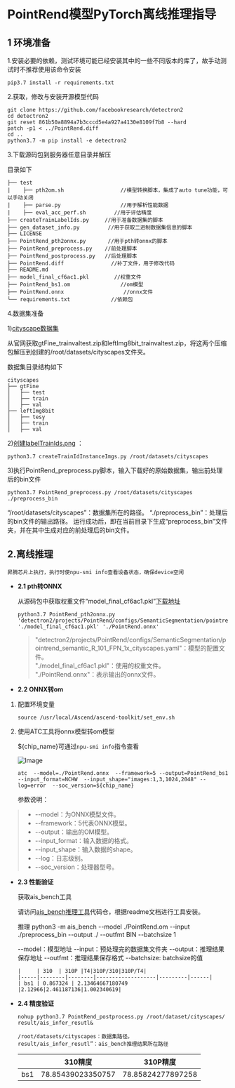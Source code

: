 # PointRend模型PyTorch离线推理指导

## 1 环境准备


1.安装必要的依赖，测试环境可能已经安装其中的一些不同版本的库了，故手动测试时不推荐使用该命令安装

```
pip3.7 install -r requirements.txt  
```

2.获取，修改与安装开源模型代码

```
git clone https://github.com/facebookresearch/detectron2
cd detectron2
git reset 861b50a8894a7b3cccd5e4a927a4130e8109f7b8 --hard
patch -p1 < ../PointRend.diff
cd ..
python3.7 -m pip install -e detectron2
```

3.下载源码包到服务器任意目录并解压

目录如下
```
├── test 
|    ├── pth2om.sh                  //模型转换脚本，集成了auto tune功能，可以手动关闭  
|    ├── parse.py                   //用于解析性能数据
|    ├── eval_acc_perf.sh         //用于评估精度 
├── createTrainLabelIds.py     //用于准备数据集的脚本
├── gen_dataset_info.py         //用于获取二进制数据集信息的脚本
├── LICENSE                     
├── PointRend_pth2onnx.py       //用于pth转onnx的脚本 
├── PointRend_preprocess.py    //前处理脚本 
├── PointRend_postprocess.py   //后处理脚本
├── PointRend.diff               //补丁文件，用于修改代码
├── README.md            
├── model_final_cf6ac1.pkl        //权重文件
├── PointRend_bs1.om                //om模型
├── PointRend.onnx                   //onnx文件
└── requirements.txt             //依赖包
```


4.数据集准备

1)[cityscape数据集](https://www.cityscapes-dataset.com/)

从官网获取gtFine_trainvaltest.zip和leftImg8bit_trainvaltest.zip，将这两个压缩包解压到创建的/root/datasets/cityscapes文件夹。  


数据集目录结构如下
```
cityscapes
├── gtFine
│   ├── test
│   ├── train
│   ├── val
├── leftImg8bit
│   ├── tesy
│   ├── train
│   ├── val
```


2)[创建labelTrainIds.png](https://github.com/facebookresearch/detectron2/tree/main/datasets#expected-dataset-structure-for-cityscapes) ：
```
python3.7 createTrainIdInstanceImgs.py /root/datasets/cityscapes
```

3)执行PointRend_preprocess.py脚本，输入下载好的原始数据集，输出前处理后的bin文件
```
python3.7 PointRend_preprocess.py /root/datasets/cityscapes ./preprocess_bin
```
“/root/datasets/cityscapes”：数据集所在的路径。
“./preprocess_bin”：处理后的bin文件的输出路径。
运行成功后，即在当前目录下生成“preprocess_bin”文件夹，并在其中生成对应的前处理后的bin文件。



## 2.离线推理
```
昇腾芯片上执行，执行时使npu-smi info查看设备状态，确保device空闲
```
- **2.1 pth转ONNX**
    
    从源码包中获取权重文件“model_final_cf6ac1.pkl”[下载地址](https://dl.fbaipublicfiles.com/detectron2/PointRend/SemanticSegmentation/pointrend_semantic_R_101_FPN_1x_cityscapes/202576688/model_final_cf6ac1.pkl)

    ```
    python3.7 PointRend_pth2onnx.py 'detectron2/projects/PointRend/configs/SemanticSegmentation/pointrend_semantic_R_101_FPN_1x_cityscapes.yaml' './model_final_cf6ac1.pkl' './PointRend.onnx' 
    
    ```
    >"detectron2/projects/PointRend/configs/SemanticSegmentation/pointrend_semantic_R_101_FPN_1x_cityscapes.yaml"：模型的配置文件。  
    >"./model_final_cf6ac1.pkl"：使用的权重文件。  
    >"./PointRend.onnx"：表示输出的onnx文件。  

- **2.2 ONNX转om**
1. 配置环境变量
    ```
    source /usr/local/Ascend/ascend-toolkit/set_env.sh
    ```

2. 使用ATC工具将onnx模型转om模型

    ${chip_name}可通过`npu-smi info`指令查看

    ![Image](https://gitee.com/ascend/ModelZoo-PyTorch/raw/master/ACL_PyTorch/images/310P3.png)

    ```
    atc  --model=./PointRend.onnx  --framework=5 --output=PointRend_bs1 --input_format=NCHW  --input_shape="images:1,3,1024,2048" --log=error  --soc_version=${chip_name}
    ```
     
    参数说明：
> - --model：为ONNX模型文件。
> - --framework：5代表ONNX模型。
> - --output：输出的OM模型。
> - --input_format：输入数据的格式。
> - --input_shape：输入数据的shape。
> - --log：日志级别。
> - --soc_version：处理器型号。

- **2.3 性能验证**

    获取ais_bench工具 

    请访问[ais_bench推理工具](https://gitee.com/ascend/tools/tree/master/ais-bench_workload/tool/ais_infer)代码仓，根据readme文档进行工具安装。


    推理
    python3  -m ais_bench  --model ./PointRend.om  --input ./preprocess_bin --output ./ --outfmt BIN --batchsize 1

    --model：模型地址
    --input：预处理完的数据集文件夹
    --output：推理结果保存地址
    --outfmt：推理结果保存格式
    --batchsize: batchsize的值
    ```
    |     | 310  | 310P |T4|310P/310|310P/T4|
    |-----|--------|--------|-------------------|---------|------|
    | bs1 | 0.867324 | 2.13464667180749 |2.12966|2.461187136|1.002340619|

- **2.4 精度验证**
    ```
    nohup python3.7 PointRend_postprocess.py /root/dataset/cityscapes/ result/ais_infer_resutl&

    /root/datasets/cityscapes：数据集路径。
    result/ais_infer_resutl”：ais_bench推理结果所在路径  
    ```
    |     | 310精度  | 310P精度 |
    |-----|--------|--------|
    | bs1 | 78.85439023350757 | 78.85824277897258 |
